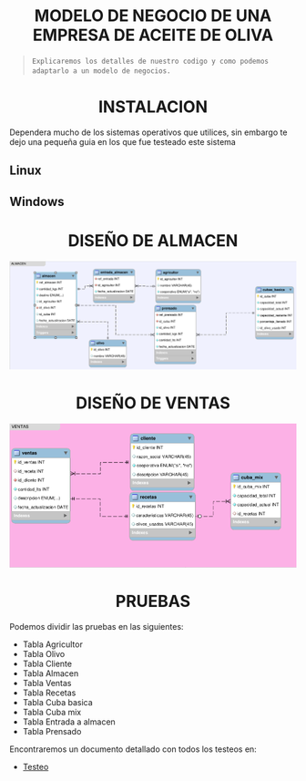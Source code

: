 <h1 align="center">MODELO DE NEGOCIO DE UNA EMPRESA DE ACEITE DE OLIVA</h1>

> `Explicaremos los detalles de nuestro codigo y como podemos adaptarlo a un modelo de negocios.`

<h1 align="center">INSTALACION</h1>
Dependera mucho de los sistemas operativos que utilices, sin embargo te dejo una pequeña guia en los que fue testeado este sistema

<h2>Linux</h2>


<h2>Windows</h2>


<h1 align="center">DISEÑO DE ALMACEN</h1>

![diseño almacen](images/diseno_almacen.png)

<h1 align="center">DISEÑO DE VENTAS</h1>

![diseño almacen](images/diseno_ventas.png)

<h1 align="center">PRUEBAS</h1>

Podemos dividir las pruebas en las siguientes:

- Tabla Agricultor
- Tabla Olivo
- Tabla Cliente
- Tabla Almacen
- Tabla Ventas
- Tabla Recetas
- Tabla Cuba basica
- Tabla Cuba mix
- Tabla Entrada a almacen
- Tabla Prensado

Encontraremos un documento detallado con todos los testeos en: 

- [Testeo](https://github.com/ricardomzacarias/u_projects/tree/main/database_design_development/QUERY_TESTEO_COMPLETO.sql)
